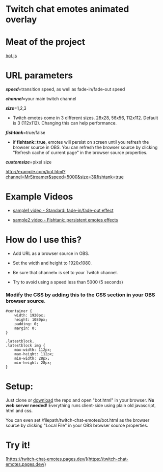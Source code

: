 # Twitch chat emotes animated overlay

# Meat of the project
[bot.js](https://raw.githubusercontent.com/teklynk/twitch_chat_emotes/master/assets/js/bot.js)

# URL parameters

***speed***=transition speed, as well as fade-in/fade-out speed

***channel***=your main twitch channel

***size***=1,2,3

* Twitch emotes come in 3 different sizes. 28x28, 56x56, 112x112. Default is 3 (112x112). Changing this can help performance. 

***fishtank***=true/false

* if **fishtank=true**, emotes will persist on screen until you refresh the browser source in OBS. 
You can refresh the browser source by clicking "Refresh cache of current page" in the browser source properties.

***customsize***=pixel size 

http://example.com/bot.html?channel=MrStreamer&speed=5000&size=3&fishtank=true

# Example Videos
* [sample1 video - Standard: fade-in/fade-out effect](https://github.com/teklynk/twitch_chat_emotes/blob/master/sample_standard.mp4?raw=true)

* [sample2 video - Fishtank: persistent emotes effects](https://github.com/teklynk/twitch_chat_emotes/blob/master/sample_fishtank.mp4?raw=true)

# How do I use this?
* Add URL as a browser source in OBS.

* Set the width and height to 1920x1080.

* Be sure that channel= is set to your Twitch channel. 

* Try to avoid using a speed less than 5000 (5 seconds)

### Modify the CSS by adding this to the CSS section in your OBS browser source.
```
#container {
    width: 1920px;
    height: 1080px;
    padding: 0;
    margin: 0;
}

.latestblock,
.latestblock img {
    max-width: 112px;
    max-height: 112px;
    min-width: 28px;
    min-height: 28px;
}
```

# Setup:

Just clone or [download](https://github.com/teklynk/twitch_chat_emotes/archive/refs/heads/master.zip) the repo and open "bot.html" in your browser. **No web server needed!** Everything runs client-side using plain old javascript, html and css.

You can even set /filepath/twitch-chat-emotes/bot.html as the browser source by clicking "Local File" in your OBS browser source properties.

# Try it!
[https://twitch-chat-emotes.pages.dev/](https://twitch-chat-emotes.pages.dev/)